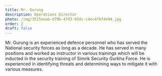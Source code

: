 ```yaml
---
title: Mr. Gurung
description: Operations Director
photo: /img/3515eeab-d79b-4743-93dc-c4ec4fbfde94.jpg
order: 2
draft: false
---
```

Mr. Gurung is an experienced defence personnel who has served the National security forces as long as a decade. He has served in many positions and worked as instructor in various trainings which will be inducted in the security training of Simrik Security Gurkha Force. He is experienced in identifying threats and determining ways to mitigate it with various measures.